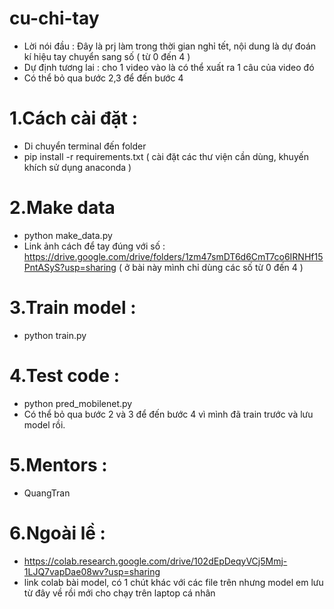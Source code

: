 # cu-chi-tay

* Lời nói đầu : Đây là prj làm trong thời gian nghỉ tết, nội dung là dự đoán kí hiệu tay chuyển sang số ( từ 0 đến 4 )
* Dự định tương lai : cho 1 video vào là có thể xuất ra 1 câu của video đó
* Có thể bỏ qua bước 2,3 để đến bước 4

# 1.Cách cài đặt :
* Di chuyển terminal đến folder
* pip install -r requirements.txt ( cài đặt các thư viện cần dùng, khuyến khích sử dụng anaconda )

# 2.Make data 
* python make_data.py
* Link ảnh cách để tay đúng với số : https://drive.google.com/drive/folders/1zm47smDT6d6CmT7co6IRNHf15PntASyS?usp=sharing ( ở bài này mình chỉ dùng các số từ 0 đến 4 )

# 3.Train model :
* python train.py

# 4.Test code :
* python pred_mobilenet.py
* Có thể bỏ qua bước 2 và 3 để đến bước 4 vì mình đã train trước và lưu model rồi.

# 5.Mentors :
* QuangTran
# 6.Ngoài lề :
* https://colab.research.google.com/drive/102dEpDeqyVCj5Mmj-1LJQ7vapDae08wv?usp=sharing
* link colab bài model, có 1 chút khác với các file trên nhưng model em lưu từ đây về rồi mới cho chạy trên laptop cá nhân
